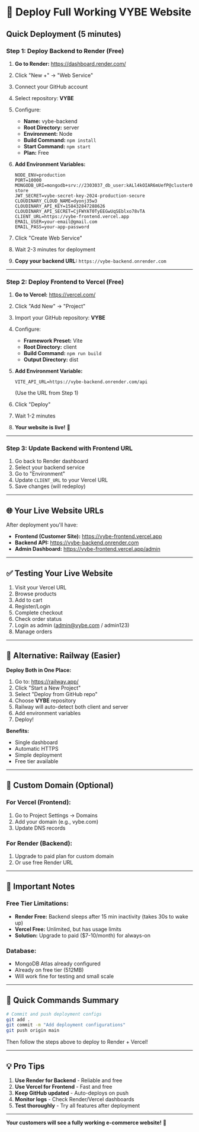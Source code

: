 # 🚀 Deploy Full Working VYBE Website

## Quick Deployment (5 minutes)

### Step 1: Deploy Backend to Render (Free)

1. **Go to Render:** https://dashboard.render.com/
2. Click "New +" → "Web Service"
3. Connect your GitHub account
4. Select repository: **VYBE**
5. Configure:
   - **Name:** vybe-backend
   - **Root Directory:** server
   - **Environment:** Node
   - **Build Command:** `npm install`
   - **Start Command:** `npm start`
   - **Plan:** Free

6. **Add Environment Variables:**
   ```
   NODE_ENV=production
   PORT=10000
   MONGODB_URI=mongodb+srv://2303037_db_user:kALl4kOIAR6mUefP@cluster0.p6xeucy.mongodb.net/vybe-store
   JWT_SECRET=vybe-secret-key-2024-production-secure
   CLOUDINARY_CLOUD_NAME=dyonj35w3
   CLOUDINARY_API_KEY=158432847288626
   CLOUDINARY_API_SECRET=CjFWYAT0TyEEGwUqSEblxo78vTA
   CLIENT_URL=https://vybe-frontend.vercel.app
   EMAIL_USER=your-email@gmail.com
   EMAIL_PASS=your-app-password
   ```

7. Click "Create Web Service"
8. Wait 2-3 minutes for deployment
9. **Copy your backend URL:** `https://vybe-backend.onrender.com`

---

### Step 2: Deploy Frontend to Vercel (Free)

1. **Go to Vercel:** https://vercel.com/
2. Click "Add New" → "Project"
3. Import your GitHub repository: **VYBE**
4. Configure:
   - **Framework Preset:** Vite
   - **Root Directory:** client
   - **Build Command:** `npm run build`
   - **Output Directory:** dist

5. **Add Environment Variable:**
   ```
   VITE_API_URL=https://vybe-backend.onrender.com/api
   ```
   (Use the URL from Step 1)

6. Click "Deploy"
7. Wait 1-2 minutes
8. **Your website is live!** 🎉

---

### Step 3: Update Backend with Frontend URL

1. Go back to Render dashboard
2. Select your backend service
3. Go to "Environment"
4. Update `CLIENT_URL` to your Vercel URL
5. Save changes (will redeploy)

---

## 🌐 Your Live Website URLs

After deployment you'll have:
- **Frontend (Customer Site):** https://vybe-frontend.vercel.app
- **Backend API:** https://vybe-backend.onrender.com
- **Admin Dashboard:** https://vybe-frontend.vercel.app/admin

---

## ✅ Testing Your Live Website

1. Visit your Vercel URL
2. Browse products
3. Add to cart
4. Register/Login
5. Complete checkout
6. Check order status
7. Login as admin (admin@vybe.com / admin123)
8. Manage orders

---

## 🔧 Alternative: Railway (Easier)

**Deploy Both in One Place:**

1. Go to: https://railway.app/
2. Click "Start a New Project"
3. Select "Deploy from GitHub repo"
4. Choose **VYBE** repository
5. Railway will auto-detect both client and server
6. Add environment variables
7. Deploy!

**Benefits:**
- Single dashboard
- Automatic HTTPS
- Simple deployment
- Free tier available

---

## 📱 Custom Domain (Optional)

### For Vercel (Frontend):
1. Go to Project Settings → Domains
2. Add your domain (e.g., vybe.com)
3. Update DNS records

### For Render (Backend):
1. Upgrade to paid plan for custom domain
2. Or use free Render URL

---

## 🚨 Important Notes

### Free Tier Limitations:
- **Render Free:** Backend sleeps after 15 min inactivity (takes 30s to wake up)
- **Vercel Free:** Unlimited, but has usage limits
- **Solution:** Upgrade to paid ($7-10/month) for always-on

### Database:
- MongoDB Atlas already configured
- Already on free tier (512MB)
- Will work fine for testing and small scale

---

## 🎯 Quick Commands Summary

```bash
# Commit and push deployment configs
git add .
git commit -m "Add deployment configurations"
git push origin main
```

Then follow the steps above to deploy to Render + Vercel!

---

## 💡 Pro Tips

1. **Use Render for Backend** - Reliable and free
2. **Use Vercel for Frontend** - Fast and free
3. **Keep GitHub updated** - Auto-deploys on push
4. **Monitor logs** - Check Render/Vercel dashboards
5. **Test thoroughly** - Try all features after deployment

---

**Your customers will see a fully working e-commerce website!** 🎊
